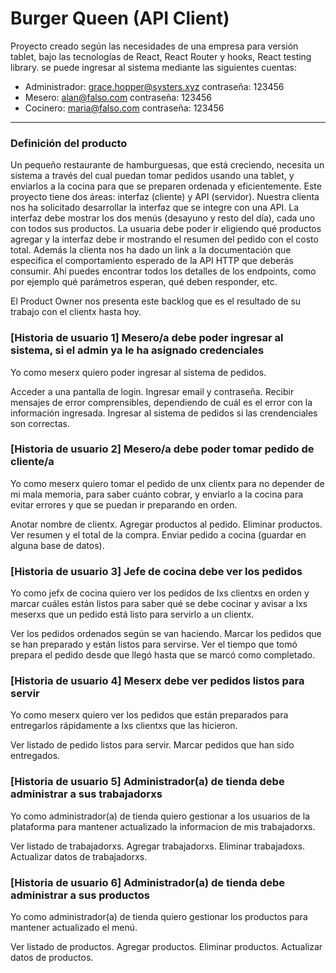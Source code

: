 # Burger Queen (API Client)
Proyecto creado según las necesidades de una empresa para versión tablet, bajo las tecnologías de React, React Router y hooks, React testing library. se puede ingresar al sistema mediante las siguientes cuentas:

* Administrador:  grace.hopper@systers.xyz contraseña: 123456
* Mesero: alan@falso.com contraseña: 123456
* Cocinero: maria@falso.com contraseña: 123456

***

### Definición del producto
Un pequeño restaurante de hamburguesas, que está creciendo, necesita un sistema a través del cual puedan tomar pedidos usando una tablet, 
y enviarlos a la cocina para que se preparen ordenada y eficientemente.
Este proyecto tiene dos áreas: interfaz (cliente) y API (servidor). Nuestra clienta nos ha solicitado desarrollar la interfaz que se 
integre con una API. La interfaz debe mostrar los dos menús (desayuno y resto del día), cada uno con todos sus productos. La usuaria debe 
poder ir eligiendo qué productos agregar y la interfaz debe ir mostrando el resumen del pedido con el costo total. Además la clienta nos 
ha dado un link a la documentación que especifica el comportamiento esperado de la API HTTP que deberás consumir. Ahí puedes encontrar todos 
los detalles de los endpoints, como por ejemplo qué parámetros esperan, qué deben responder, etc.

El Product Owner nos presenta este backlog que es el resultado de su trabajo con el clientx hasta hoy.

### [Historia de usuario 1] Mesero/a debe poder ingresar al sistema, si el admin ya le ha asignado credenciales
Yo como meserx quiero poder ingresar al sistema de pedidos.

Acceder a una pantalla de login. 
Ingresar email y contraseña.
Recibir mensajes de error comprensibles, dependiendo de cuál es el error con la información ingresada.
Ingresar al sistema de pedidos si las crendenciales son correctas.

### [Historia de usuario 2] Mesero/a debe poder tomar pedido de cliente/a
Yo como meserx quiero tomar el pedido de unx clientx para no depender de mi mala memoria, para saber cuánto cobrar, y enviarlo a la cocina para evitar errores y que se puedan ir preparando en orden.

Anotar nombre de clientx.
Agregar productos al pedido.
Eliminar productos.
Ver resumen y el total de la compra.
Enviar pedido a cocina (guardar en alguna base de datos).

### [Historia de usuario 3] Jefe de cocina debe ver los pedidos
Yo como jefx de cocina quiero ver los pedidos de lxs clientxs en orden y marcar cuáles están listos para saber qué se debe cocinar y avisar a lxs meserxs que un pedido está listo para servirlo a un clientx.

Ver los pedidos ordenados según se van haciendo.
Marcar los pedidos que se han preparado y están listos para servirse.
Ver el tiempo que tomó prepara el pedido desde que llegó hasta que se marcó como completado.

### [Historia de usuario 4] Meserx debe ver pedidos listos para servir
Yo como meserx quiero ver los pedidos que están preparados para entregarlos rápidamente a lxs clientxs que las hicieron.

Ver listado de pedido listos para servir.
Marcar pedidos que han sido entregados.

### [Historia de usuario 5] Administrador(a) de tienda debe administrar a sus trabajadorxs
Yo como administrador(a) de tienda quiero gestionar a los usuarios de la plataforma para mantener actualizado la informacion de mis trabajadorxs.

Ver listado de trabajadorxs.
Agregar trabajadorxs.
Eliminar trabajadoxs.
Actualizar datos de trabajadorxs.

### [Historia de usuario 6] Administrador(a) de tienda debe administrar a sus productos
Yo como administrador(a) de tienda quiero gestionar los productos para mantener actualizado el menú.

Ver listado de productos.
Agregar productos.
Eliminar productos.
Actualizar datos de productos.
